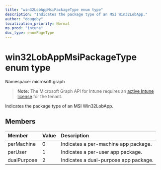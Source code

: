 ```yaml
---
title: "win32LobAppMsiPackageType enum type"
description: "Indicates the package type of an MSI Win32LobApp."
author: "dougeby"
localization_priority: Normal
ms.prod: "intune"
doc_type: enumPageType
---
```


# win32LobAppMsiPackageType enum type

Namespace: microsoft.graph

> **Note:** The Microsoft Graph API for Intune requires an [active Intune license](https://go.microsoft.com/fwlink/?linkid=839381) for the tenant.

Indicates the package type of an MSI Win32LobApp.

## Members
|Member|Value|Description|
|:---|:---|:---|
|perMachine|0|Indicates a per-machine app package.|
|perUser|1|Indicates a per-user app package.|
|dualPurpose|2|Indicates a dual-purpose app package.|







